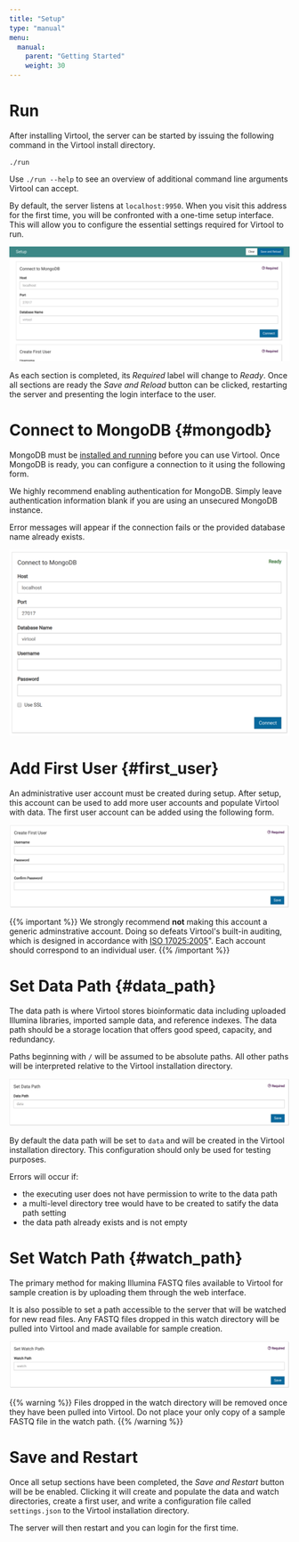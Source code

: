 ```yaml
---
title: "Setup"
type: "manual"
menu:
  manual:
    parent: "Getting Started"
    weight: 30
---
```


# Run

After installing Virtool, the server can be started by issuing the following command in the Virtool install directory.

```shell
./run
```

Use `./run --help` to see an overview of additional command line arguments Virtool can accept.

By default, the server listens at `localhost:9950`. When you visit this address for the first time, you will be confronted with a one-time setup interface. This
will allow you to configure the essential settings required for Virtool to run.

!["Setup page overview"](overview.png)

As each section is completed, its _Required_ label will change to _Ready_. Once all sections are ready the _Save and Reload_ button can be clicked, restarting the server and presenting the login interface to the user.

# Connect to MongoDB {#mongodb}

MongoDB must be [installed and running](setup.md#MongoDB) before you can use Virtool. Once MongoDB is ready, you can configure a connection to it using the following form.

We highly recommend enabling authentication for MongoDB. Simply leave authentication information blank if you are using an unsecured MongoDB instance.

Error messages will appear if the connection fails or the provided database name already exists.

!["Setup MongoDB connection](mongodb.png)

# Add First User {#first_user}

An administrative user account must be created during setup. After setup, this account can be used to add more user accounts and populate Virtool with data. The first user account can be added using the following form.

![](user.png)

{{% important %}}
We strongly recommend **not** making this account a generic adminstrative account. Doing so defeats Virtool's built-in auditing, which is designed in accordance with [ISO 17025:2005](https://www.iso.org/standard/39883.html)". Each account should correspond to an individual user.
{{% /important %}}

# Set Data Path {#data_path}

The data path is where Virtool stores bioinformatic data including uploaded Illumina libraries, imported sample data, and reference indexes. The data path should be a storage location that offers good speed, capacity, and redundancy.

Paths beginning with `/` will be assumed to be absolute paths. All other paths will be interpreted relative to the Virtool installation directory.

![](data.png)

By default the data path will be set to `data` and will be created in the Virtool installation directory. This configuration should only be used for testing purposes.

Errors will occur if:

- the executing user does not have permission to write to the data path
- a multi-level directory tree would have to be created to satify the data path setting
- the data path already exists and is not empty

# Set Watch Path {#watch_path}

The primary method for making Illumina FASTQ files available to Virtool for sample creation is by uploading them through the web interface.

It is also possible to set a path accessible to the server that will be watched for new read files. Any FASTQ files dropped in this watch directory will be pulled into Virtool and made available for sample creation.

![](watch.png)

{{% warning %}}
Files dropped in the watch directory will be removed once they have been pulled into Virtool. Do not place your only copy of a sample FASTQ file in the watch path.
{{% /warning %}}

# Save and Restart

Once all setup sections have been completed, the _Save and Restart_ button will be be enabled. Clicking it will create and populate the data and watch directories, create a first user, and write a configuration file called `settings.json` to the Virtool installation directory.

The server will then restart and you can login for the first time.

